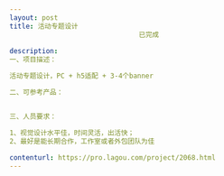 ```yaml
---                
layout: post       
title: 活动专题设计
                                已完成
           
description: 
一、项目描述：

活动专题设计，PC + h5适配 + 3-4个banner

二、可参考产品：


三、人员要求：

1、视觉设计水平佳，时间灵活，出活快；
2、最好是能长期合作，工作室或者外包团队为佳
     
contenturl: https://pro.lagou.com/project/2068.html      
---                 
```

